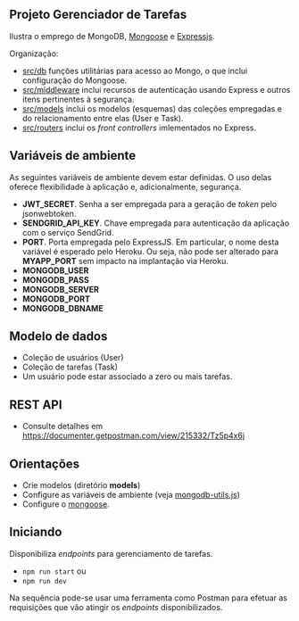 ## Projeto Gerenciador de Tarefas

Ilustra o emprego de MongoDB, [Mongoose](https://mongoosejs.com/) e
[Expressjs](https://expressjs.com/).

Organização:

- [src/db](src/db) funções utilitárias para acesso ao Mongo, o que inclui
  configuração do Mongoose.
- [src/middleware](src/middleware) inclui recursos de autenticação usando Express e outros itens pertinentes à segurança.
- [src/models](src/models) inclui os modelos (esquemas) das coleções empregadas
  e do relacionamento entre elas (User e Task).
- [src/routers](src/routes) inclui os _front controllers_ imlementados no Express.

## Variáveis de ambiente

As seguintes variáveis de ambiente devem estar definidas.
O uso delas oferece flexibilidade à aplicação e, adicionalmente, segurança.

- **JWT_SECRET**. Senha a ser empregada para a geração de _token_ pelo jsonwebtoken.
- **SENDGRID_API_KEY**. Chave empregada para autenticação da aplicação com o serviço SendGrid.
- **PORT**. Porta empregada pelo ExpressJS. Em particular, o nome desta variável é esperado pelo Heroku. Ou seja, não pode
  ser alterado para **MYAPP_PORT** sem impacto na implantação via Heroku.
- **MONGODB_USER**
- **MONGODB_PASS**
- **MONGODB_SERVER**
- **MONGODB_PORT**
- **MONGODB_DBNAME**

## Modelo de dados

- Coleção de usuários (User)
- Coleção de tarefas (Task)
- Um usuário pode estar associado a zero ou mais tarefas.

## REST API

- Consulte detalhes em  
  https://documenter.getpostman.com/view/215332/Tz5p4x6j

## Orientações

- Crie modelos (diretório **models**)
- Configure as variáveis de ambiente (veja [mongodb-utils.js](./src/db/mongodb-utils.js))
- Configure o [mongoose](./src/db/mongoose.js).

## Iniciando

Disponibiliza _endpoints_ para gerenciamento de tarefas.

- `npm run start` ou
- `npm run dev`

Na sequência pode-se usar uma ferramenta como Postman para efetuar as requisições que vão atingir os _endpoints_ disponibilizados.
